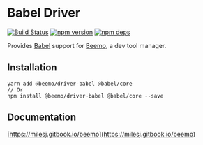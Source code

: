 # Babel Driver

[![Build Status](https://github.com/beemojs/beemo/workflows/Build/badge.svg)](https://github.com/beemojs/beemo/actions?query=branch%3Amaster)
[![npm version](https://badge.fury.io/js/%40beemo%2Fdriver-babel.svg)](https://www.npmjs.com/package/@beemo/driver-babel)
[![npm deps](https://david-dm.org/beemojs/beemo.svg?path=packages/driver-babel)](https://www.npmjs.com/package/@beemo/driver-babel)

Provides [Babel](https://github.com/babel/babel) support for
[Beemo](https://github.com/beemojs/beemo), a dev tool manager.

## Installation

```
yarn add @beemo/driver-babel @babel/core
// Or
npm install @beemo/driver-babel @babel/core --save
```

## Documentation

[https://milesj.gitbook.io/beemo](https://milesj.gitbook.io/beemo)
